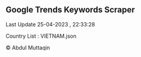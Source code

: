 

## Google Trends Keywords Scraper 
 
Last Update 25-04-2023 , 22:33:28

Country List :
VIETNAM.json



© Abdul Muttaqin 

